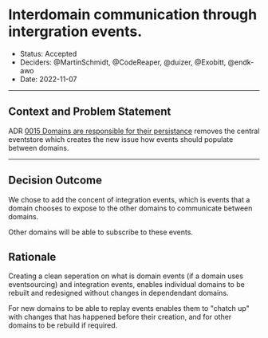 # Interdomain communication through intergration events.

* Status: Accepted
* Deciders: @MartinSchmidt, @CodeReaper, @duizer, @Exobitt, @endk-awo
* Date: 2022-11-07

---

## Context and Problem Statement

ADR [0015 Domains are responsible for their persistance](0015-domains-responsible-for-persistance.md) removes the central eventstore which creates the new issue how events should populate between domains.

---

## Decision Outcome

We chose to add the concent of integration events, which is events that a domain chooses to expose to the other domains to communicate between domains.

Other domains will be able to subscribe to these events.


## Rationale

Creating a clean seperation on what is domain events (if a domain uses eventsourcing) and integration events, enables individual domains to be rebuilt and redesigned without changes in dependendant domains.

For new domains to be able to replay events enables them to "chatch up" with changes that has happened before their creation, and for other domains to be rebuild if required.
